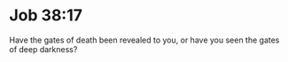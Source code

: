 # Job 38:17

Have the gates of death been revealed to you, or have you seen the gates of deep darkness?

